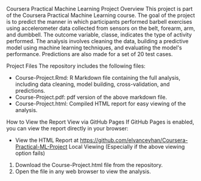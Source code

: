  Coursera Practical Machine Learning Project
 Overview
This project is part of the Coursera Practical Machine Learning course. The goal of the project is to predict the manner in which participants performed barbell exercises using accelerometer data collected from sensors on the belt, forearm, arm, and dumbbell. The outcome variable, classe, indicates the type of activity performed. 
The analysis involves cleaning the data, building a predictive model using machine learning techniques, and evaluating the model's performance. Predictions are also made for a set of 20 test cases.

Project Files
The repository includes the following files:
- Course-Project.Rmd: R Markdown file containing the full analysis, including data cleaning, model building, cross-validation, and predictions.
- Course-Project.pdf: pdf version of the above markdown file.
- Course-Project.html: Compiled HTML report for easy viewing of the analysis. 

 How to View the Report
 View via GitHub Pages
If GitHub Pages is enabled, you can view the report directly in your browser:
- View the HTML Report at https://github.com/elvanceyhan/Coursera-Practical-ML-Project
 Local Viewing (Especially if the above viewing option fails)
1. Download the Course-Project.html file from the repository.
2. Open the file in any web browser to view the analysis.
